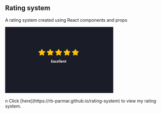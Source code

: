 ## Rating system

A rating system created using React components and props

<p align="left">
  <img src="./src/image/rating-example.png" width="350" title="hover text">
</p>
n
Click [here](https://rb-parmar.github.io/rating-system) to view my rating system.